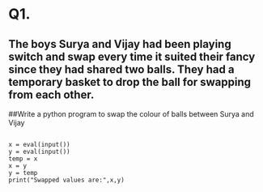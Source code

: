 # Q1. 
## The boys Surya and Vijay had been playing switch and swap every time it suited their fancy since they had shared two balls. They had a temporary basket to drop the ball for swapping from each other.  
##Write a python program to swap the colour of balls between Surya and Vijay


```

x = eval(input())
y = eval(input())
temp = x
x = y
y = temp
print("Swapped values are:",x,y)
```
